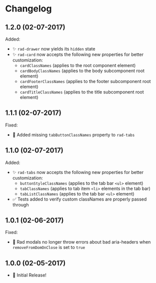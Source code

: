 # Changelog

## 1.2.0 (02-07-2017)
Added:
- ✨ `rad-drawer` now yields its `hidden` state
- ✨ `rad-card` now accepts the following new properties for better customization:
  - `cardClassNames` (applies to the root component element)
  - `cardBodyClassNames` (applies to the body subcomponent root element)
  - `cardFooterClassNames` (applies to the footer subcomponent root element)
  - `cardTitleClassNames` (applies to the title subcomponent root element)

## 1.1.1 (02-07-2017)
Fixed:
- 🐛 Added missing `tabButtonClassNames` property to `rad-tabs`

## 1.1.0 (02-07-2017)
Added:
- ✨ `rad-tabs` now accepts the following new properties for better customization:
  - `buttonStyleClassNames` (applies to the tab bar `<ul>` element)
  - `tabClassNames` (applies to tab item `<li>` elements in the tab bar)
  - `tabListClassNames` (applies to the tab bar `<ul>` element)
- ✅ Tests added to verify custom classNames are properly passed through

## 1.0.1 (02-06-2017)

Fixed:
- 🐛 Rad modals no longer throw errors about bad aria-headers when `removeFromDomOnClose` is set to `true`

## 1.0.0 (02-05-2017)
- 🎉 Initial Release!
